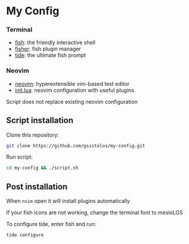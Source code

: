 # My Config

### Terminal

 - [fish](https://github.com/fish-shell/fish-shell): the friendly interactive shell
 - [fisher](https://github.com/jorgebucaran/fisher): fish plugin manager
 - [tide](https://github.com/IlanCosman/tide): the ultimate fish prompt

### Neovim

 - [neovim](https://github.com/neovim/neovim): hyperextensible vim-based text editor
 - [init.lua](https://github.com/nvim-lua/kickstart.nvim): neovim configuration with useful plugins

Script does not replace existing neovim configuration

## Script installation

Clone this repository:
```sh
git clone https://github.com/gsistelos/my-config.git
```

Run script:
```sh
cd my-config && ./script.sh
```

## Post installation

When `nvim` open it will install plugins automatically

If your fish icons are not working, change the terminal font to mesloLGS

To configure tide, enter fish and run:
```fish
tide configure
```
